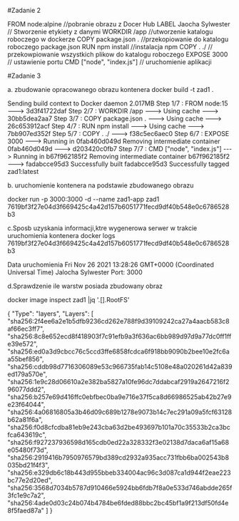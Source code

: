 
#Zadanie 2

FROM node:alpine //pobranie obrazu z Docer Hub
LABEL Jaocha Sylwester // Stworzenie etykiety z danymi
WORKDIR /app //utworzenie katalogu roboczego w dockerze
COPY package.json . //przekopiowanie do katalogu roboczego package.json
RUN npm install  //instalacja npm
COPY . ./  // przekowpiowanie wszystkich plikow do katalogu roboczego
EXPOSE 3000 // ustawienie portu 
CMD ["node", "index.js"] // uruchomienie aplikacji 

#Zadanie 3

a. zbudowanie opracowanego obrazu kontenera
docker build -t zad1 .

Sending build context to Docker daemon  2.017MB
Step 1/7 : FROM node:15
 ---> 3d3f41722daf
Step 2/7 : WORKDIR /app
 ---> Using cache
 ---> 30bb5dea2aa7
Step 3/7 : COPY package.json .
 ---> Using cache
 ---> 26c653912acf
Step 4/7 : RUN npm install
 ---> Using cache
 ---> 7bb907ed352f
Step 5/7 : COPY . ./
 ---> f38c5ec6aec0
Step 6/7 : EXPOSE 3000
 ---> Running in 0fab460d049d
Removing intermediate container 0fab460d049d
 ---> d203420c0fb7
Step 7/7 : CMD ["node", "index.js"]
 ---> Running in b67f962185f2
Removing intermediate container b67f962185f2
 ---> fadabcce95d3
Successfully built fadabcce95d3
Successfully tagged zad1:latest

b. uruchomienie kontenera na podstawie zbudowanego obrazu 

docker run -p 3000:3000 -d --name zad1-app zad1
7619bf3f27e04d3f669425c4a42d157b6051771fecd9df40b548e0c6786528b3

c.Sposb uzyskania informacji,ktre wygenerowa serwer w trakcie uruchomienia kontenera
docker logs 7619bf3f27e04d3f669425c4a42d157b6051771fecd9df40b548e0c6786528b3 

Data uruchomienia Fri Nov 26 2021 13:28:26 GMT+0000 (Coordinated Universal Time) 
Jalocha Sylwester Port: 3000

d.Sprawdzenie ile warstw posiada zbudowany obraz 

docker image inspect zad1 |jq '.[].RootFS' 

{
  "Type": "layers",
  "Layers": [
    "sha256:2f4ee6a2e1b5dfb9236cd262e788f9d39109242ca27a4aacb583c8af66ec3ff7",
    "sha256:8c8e652ecd8f418903f7c91efb9a3f636ac6bb989d97d9a77dc0ff1ffe39e572",
    "sha256:ed0a3d9cbcc76c5ccd3ffe6858fcdca6f918bb9090b2bee10e2fc6aa55bef856",
    "sha256:cddb98d7716306089e53c966735fab14c5108e48a020261d42a839ed179a570e",
    "sha256:1e9c28d06610a2e382ba5827a10fe96dc7ddabcaf2919a2647216f296077ddd2",
    "sha256:b257e69d416ffc0ebfbec0ba9e716e37f5ca8d66986525ab42b27e9e23f64044",
    "sha256:4a06816805a3b46d09c689b1278e9073b14c7ec291a09a5fcf63128b62a81f6a",
    "sha256:f0d8cfcdba81eb9e243cba63d2be493697b101a70c35533b2ca3bcfca643619c",
    "sha256:f927237936598d165cdb0ed22a328332f3e02138d7daca6af15a68e05480f73d",
    "sha256:2919416b7950976579bd389cd2932a935acc731fbb6ba002543b8035bd21f4f3",
    "sha256:e329db6c18b443d955bbeb334004ac96c3d087ca1d944f2eae223bc77e2d20ed",
    "sha256:3568d7034b5787d910466e5924bb6fdb7f8a0e533d746abdde265f3fc1e9c7a2",
    "sha256:4ade0d03c24b074b4784be6fded88bbc2bc45bf1a9f213df50fd4e8f5faed87a"
  ]
}

